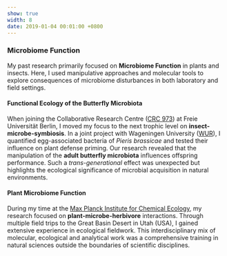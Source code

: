 ```yaml
---
show: true
width: 8
date: 2019-01-04 00:01:00 +0800
---
```


<div class="p-4">
    <h3>Microbiome Function</h3>
        <p>
       My past research primarily focused on <strong>Microbiome Function</strong> in plants and insects. Here, I used manipulative approaches and molecular tools to explore consequences of microbiome disturbances in both laboratory and field settings.  </p>
    <p>
          <h4>Functional Ecology of the Butterfly Microbiota</h4>
            When joining the Collaborative Research Centre (<a href="https://www.sfb973.de/" target="_blank">CRC 973</a>) at Freie Universität Berlin, I moved my focus to the next trophic level on <strong>insect-microbe-symbiosis</strong>. In a joint project with Wageningen University (<a href="https://www.wur.nl/en.htm" target="_blank">WUR</a>), I quantified egg-associated bacteria of <i>Pieris brassicae</i> and tested their influence on plant defense priming. Our research revealed that the manipulation of the <strong>adult butterfly microbiota</strong> influences offspring performance. Such a <i>trans-generational</i> effect was unexpected but highlights the ecological significance of microbial acquisition in natural environments. </p>
                      <p>
          <h4>Plant Microbiome Function</h4>
            During my time at the <a href=" https://www.ice.mpg.de/" target="_blank">Max Planck Institute for Chemical Ecology</a>, my research focused on <strong>plant-microbe-herbivore</strong> interactions. Through multiple field trips to the Great Basin Desert in Utah (USA), I gained extensive experience in ecological fieldwork. This interdisciplinary mix of molecular, ecological and analytical work was a comprehensive training in natural sciences outside the boundaries of scientific disciplines.   </p>
    </div>
